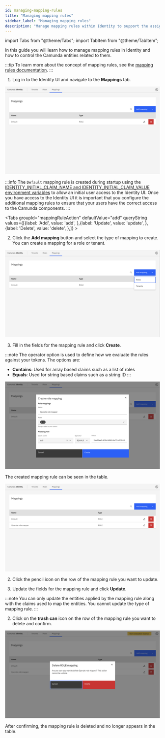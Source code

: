```yaml
---
id: managing-mapping-rules
title: "Managing mapping rules"
sidebar_label: "Managing mapping rules"
description: "Manage mapping rules within Identity to support the assigning of Camunda entities to your users."
---
```


import Tabs from "@theme/Tabs";
import TabItem from "@theme/TabItem";

In this guide you will learn how to manage mapping rules in Identity and how to control the Camunda entities related to
them.

:::tip
To learn more about the concept of mapping rules, see
the [mapping rules documentation](../../../concepts/mapping-rules.md).
:::

1. Log in to the Identity UI and navigate to the **Mappings** tab.

![mapping-rule-management-tab](../img/mapping-rule-management-tab.png)

:::info
The `Default` mapping rule is created during startup using the [IDENTITY_INITIAL_CLAIM_NAME and
IDENTITY_INITIAL_CLAIM_VALUE environment variables](../../deployment/configuration-variables.md#oidc-configuration) to
allow an initial user access to the Identity UI. Once you have
access to the Identity UI it is important that you configure the additional mapping rules to ensure that your users have
the correct access to the Camunda components.
:::

<Tabs groupId="mappingRuleAction" defaultValue="add" queryString
values={[{label: 'Add', value: 'add', },{label: 'Update', value: 'update', },{label: 'Delete', value: 'delete', },]} >

<TabItem value="add">

2. Click the **Add mapping** button and select the type of mapping to create. You can create a mapping for a role or
   tenant.

![mapping-rule-add](../img/mapping-rule-add-mapping.png)

3. Fill in the fields for the mapping rule and click **Create**.

:::note
The operator option is used to define how we evaluate the rules against your tokens. The options are:

- **Contains**: Used for array based claims such as a list of roles
- **Equals**: Used for string based claims such as a string ID
  :::

![mapping-rule-add-modal](../img/mapping-rule-add-mapping-modal.png)

The created mapping rule can be seen in the table.

![mapping-rule-refreshed-table](../img/mapping-rule-refreshed-table.png)

</TabItem>
<TabItem value="update">

2. Click the pencil icon on the row of the mapping rule you want to update.

3. Update the fields for the mapping rule and click **Update**.

:::note
You can only update the entities applied by the mapping rule along with the claims used to map the entities. You cannot
update the type of mapping rule.
:::

</TabItem>
<TabItem value="delete">

2. Click on the **trash can** icon on the row of the mapping rule you want to delete and confirm.

![mapping-rule-delete-modal](../img/mapping-rule-delete-modal.png)

After confirming, the mapping rule is deleted and no longer appears in the table.

</TabItem>

</Tabs>
